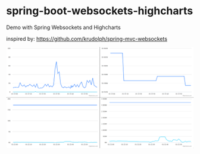 # spring-boot-websockets-highcharts

Demo with Spring Websockets and Highcharts

inspired by: https://github.com/krudolph/spring-mvc-websockets

![Demo Page](img/demo.png)
